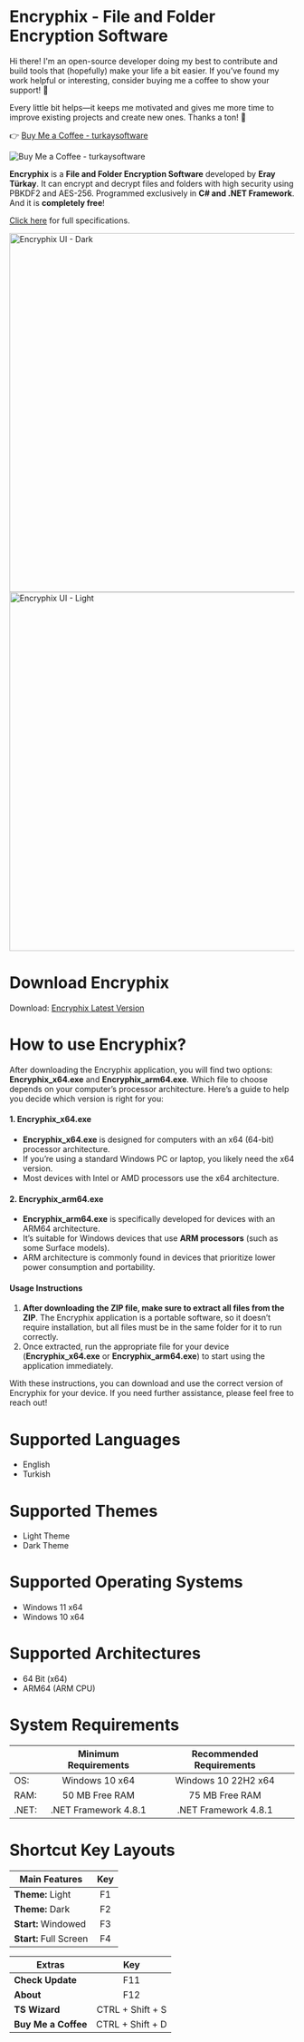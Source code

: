 # Encryphix - File and Folder Encryption Software

Hi there! I'm an open-source developer doing my best to contribute and build tools that (hopefully) make your life a bit easier. If you’ve found my work helpful or interesting, consider buying me a coffee to show your support! 💛

Every little bit helps—it keeps me motivated and gives me more time to improve existing projects and create new ones. Thanks a ton! 🙌

👉 [Buy Me a Coffee - turkaysoftware](https://buymeacoffee.com/turkaysoftware)

![Buy Me a Coffee - turkaysoftware](https://github.com/user-attachments/assets/e2b6d354-d5a4-4ff3-9648-88510a59818c)

**Encryphix** is a **File and Folder Encryption Software** developed by **Eray Türkay**. It can encrypt and decrypt files and folders with high security using PBKDF2 and AES-256. Programmed exclusively in **C# and .NET Framework**. And it is **completely free**!

[Click here](https://www.turkaysoftware.com/encryphix) for full specifications.

<img width="1010" height="633" alt="Encryphix UI - Dark" src="https://github.com/user-attachments/assets/2885bdb4-4cab-4c73-91dc-455491af603e" />
<img width="1010" height="633" alt="Encryphix UI - Light" src="https://github.com/user-attachments/assets/1eec22e6-d320-4728-b9b3-06e46425b157" />

# Download Encryphix

Download: [Encryphix Latest Version](https://github.com/turkaysoftware/encryphix/releases/latest)

# How to use Encryphix?

After downloading the Encryphix application, you will find two options: **Encryphix_x64.exe** and **Encryphix_arm64.exe**. Which file to choose depends on your computer’s processor architecture. Here’s a guide to help you decide which version is right for you:

#### 1. Encryphix_x64.exe
- **Encryphix_x64.exe** is designed for computers with an x64 (64-bit) processor architecture.
- If you’re using a standard Windows PC or laptop, you likely need the x64 version.
- Most devices with Intel or AMD processors use the x64 architecture.

#### 2. Encryphix_arm64.exe
- **Encryphix_arm64.exe** is specifically developed for devices with an ARM64 architecture.
- It’s suitable for Windows devices that use **ARM processors** (such as some Surface models).
- ARM architecture is commonly found in devices that prioritize lower power consumption and portability.

#### Usage Instructions
1. **After downloading the ZIP file, make sure to extract all files from the ZIP**. The Encryphix application is a portable software, so it doesn’t require installation, but all files must be in the same folder for it to run correctly.
2. Once extracted, run the appropriate file for your device (**Encryphix_x64.exe** or **Encryphix_arm64.exe**) to start using the application immediately.

With these instructions, you can download and use the correct version of Encryphix for your device. If you need further assistance, please feel free to reach out!

# Supported Languages

- English
- Turkish

# Supported Themes

- Light Theme
- Dark Theme

# Supported Operating Systems

- Windows 11 x64
- Windows 10 x64

# Supported Architectures

- 64 Bit (x64)
- ARM64 (ARM CPU)

# System Requirements

|  | Minimum Requirements | Recommended Requirements |
| -- | :--: | :--: |
| OS: | Windows 10 x64 | Windows 10 22H2 x64|
| RAM: | 50 MB Free RAM | 75 MB Free RAM |
| .NET: | .NET Framework 4.8.1 | .NET Framework 4.8.1 |

# Shortcut Key Layouts

| Main Features | Key |
| -- | :--: |
| **Theme:** Light | F1 |
| **Theme:** Dark | F2 |
| **Start:** Windowed | F3 |
| **Start:** Full Screen | F4 |

| Extras | Key |
| -- | :--: |
| **Check Update** | F11 |
| **About** | F12 |
| **TS Wizard** | CTRL + Shift + S |
| **Buy Me a Coffee** | CTRL + Shift + D |
